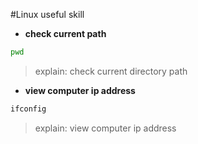 #Linux useful skill
- **check current path**
```sh
pwd
```
>explain: check current directory path

- **view computer ip address**
```sh
ifconfig
```
>explain: view computer ip address

